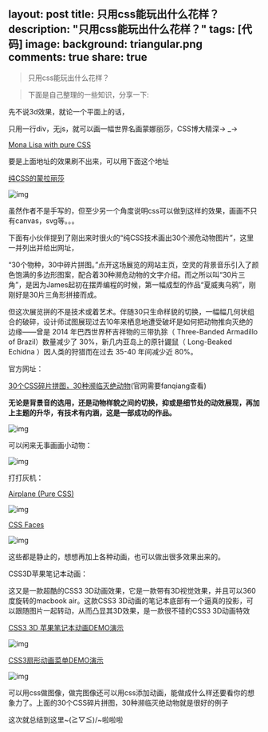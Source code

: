 layout: post
title: 只用css能玩出什么花样？
description: "只用css能玩出什么花样？"
tags: [代码]
image:
background: triangular.png
comments: true
share: true
---

>只用css能玩出什么花样？

>下面是自己整理的一些知识，分享一下:

先不说3d效果，就论一个平面上的话，

只用一行div，无js，就可以画一幅世界名画蒙娜丽莎，CSS博大精深→ _→

[Mona Lisa with pure CSS](http://codepen.io/jaysalvat/pen/HaqBf)

要是上面地址的效果刷不出来，可以用下面这个地址

[纯CSS的蒙拉丽莎](http://runjs.cn/detail/ruahzjkh)

![img](https://pic1.zhimg.com/93b628b8cddf83652deef756fe92c8d4_b.png)

虽然作者不是手写的，但至少另一个角度说明css可以做到这样的效果，画画不只有canvas，svg等。。。

下面有小伙伴提到了刚出来时很火的“纯CSS技术画出30个濒危动物图片”，这里一并列出并给出网址，

“30个物种，30中碎片拼图。”点开这场展览的网站主页，空灵的背景音乐引入了颜色饱满的多边形图案，配合着30种濒危动物的文字介绍。而之所以叫“30片三角”，是因为James起初在摆弄编程的时候，第一幅成型的作品“夏威夷乌鸦”，刚刚好是30片三角形拼接而成。

但这次展览拼的不是技术或着艺术。伴随30只生命样貌的切换，一幅幅几何状组合的破碎，设计师试图展现过去10年来栖息地遭受破坏是如何把动物推向灭绝的边缘——曾是 2014 年巴西世界杯吉祥物的三带犰狳（ Three-Banded Armadillo of Brazil）数量减少了 30%，新几内亚岛上的原针鼹鼠（ Long-Beaked Echidna ）因人类的狩猎而在过去 35-40 年间减少近 80%。

官方网址：

[30个CSS碎片拼图，30种濒临灭绝动物](http://www.webhek.com/misc-res/species-in-pieces/#)(官网需要fanqiang查看)

**无论是背景音的选用，还是动物样貌之间的切换，抑或是细节处的动效展现，再加上主题的升华，有技术有内涵，这是一部成功的作品。**

![img](https://pic2.zhimg.com/b80d46ba4d80f53216266ddd9af906cd_b.png)

可以闲来无事画画小动物：

![img](https://pic3.zhimg.com/189d9eecd5e6bda2a2d5d163c992de7e_b.png)

打打灰机：

[Airplane (Pure CSS)](http://codepen.io/dogagenc/pen/xbRKZx)

![img](https://pic1.zhimg.com/f693aa75c0df34cf963cb89fbbd315d0_b.png)

[CSS Faces](http://codepen.io/rachel_web/pen/doaPWN)

![img](https://pic4.zhimg.com/a3ee0138dac2feb2327bea44fc0a7d7f_b.png)

这些都是静止的，想想再加上各种动画，也可以做出很多效果出来的。

CSS3D苹果笔记本动画：

这又是一款超酷的CSS3 3D动画效果，它是一款带有3D视觉效果，并且可以360度旋转的macbook air。这款CSS3 3D动画的笔记本底部有一个逼真的投影，可以跟随图片一起转动，从而凸显其3D效果，是一款很不错的CSS3 3D动画特效

[CSS3 3D 苹果笔记本动画DEMO演示](http://www.html5tricks.com/demo/css3-3d-macbook-air/index.html)

![img](https://pic3.zhimg.com/a51c0cd2731b33ef479573abbcc7e67a_b.png)

[CSS3扇形动画菜单DEMO演示](http://www.html5tricks.com/demo/css3-sector-menu/index.html)

![img](https://pic4.zhimg.com/915aca553597e8e589589e22a05d0373_b.png)

可以用css做图像，做完图像还可以用css添加动画，能做成什么样还要看你的想象力了。上面的30个CSS碎片拼图，30种濒临灭绝动物就是很好的例子

这次就总结到这里~\(≧▽≦)/~啦啦啦